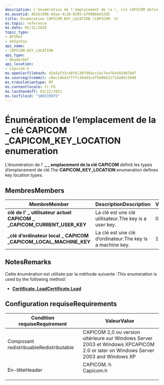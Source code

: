 ```yaml
---
description: L’énumération de l’emplacement de la \_ clé CAPICOM définit les types d’emplacement de \_ clé.
ms.assetid: d6261906-66aa-4c18-8305-b7998bbe53d5
title: Énumération CAPICOM_KEY_LOCATION (CAPICOM. h)
ms.topic: reference
ms.date: 05/31/2018
topic_type:
- APIRef
- kbSyntax
api_name:
- CAPICOM_KEY_LOCATION
api_type:
- HeaderDef
api_location:
- Capicom.h
ms.openlocfilehash: d2e5af31c48f6130f99acc2ac7eaf6e582407b6f
ms.sourcegitcommit: c8ec1ded1ffffc364d3c4f560bb2171da0dc5040
ms.translationtype: MT
ms.contentlocale: fr-FR
ms.lasthandoff: 03/22/2021
ms.locfileid: "106535975"
---
```

# <a name="capicom_key_location-enumeration"></a><span data-ttu-id="5e0f1-103">Énumération de l’emplacement de la \_ clé CAPICOM \_</span><span class="sxs-lookup"><span data-stu-id="5e0f1-103">CAPICOM\_KEY\_LOCATION enumeration</span></span>

<span data-ttu-id="5e0f1-104">L’énumération de l' **\_ \_ emplacement de la clé CAPICOM** définit les types d’emplacement de clé.</span><span class="sxs-lookup"><span data-stu-id="5e0f1-104">The **CAPICOM\_KEY\_LOCATION** enumeration defines key location types.</span></span>

## <a name="members"></a><span data-ttu-id="5e0f1-105">Membres</span><span class="sxs-lookup"><span data-stu-id="5e0f1-105">Members</span></span>



| <span data-ttu-id="5e0f1-106">Membre</span><span class="sxs-lookup"><span data-stu-id="5e0f1-106">Member</span></span>                           | <span data-ttu-id="5e0f1-107">Description</span><span class="sxs-lookup"><span data-stu-id="5e0f1-107">Description</span></span>                          | <span data-ttu-id="5e0f1-108">Valeur</span><span class="sxs-lookup"><span data-stu-id="5e0f1-108">Value</span></span> |
|----------------------------------|--------------------------------------|-------|
| <span data-ttu-id="5e0f1-109">**clé de l' \_ utilisateur actuel CAPICOM \_ \_**</span><span class="sxs-lookup"><span data-stu-id="5e0f1-109">**CAPICOM\_CURRENT\_USER\_KEY**</span></span>  | <span data-ttu-id="5e0f1-110">La clé est une clé utilisateur.</span><span class="sxs-lookup"><span data-stu-id="5e0f1-110">The key is a user key.</span></span><br/>    | <span data-ttu-id="5e0f1-111">0</span><span class="sxs-lookup"><span data-stu-id="5e0f1-111">0</span></span>     |
| <span data-ttu-id="5e0f1-112">**\_clé d’ordinateur local \_ CAPICOM \_**</span><span class="sxs-lookup"><span data-stu-id="5e0f1-112">**CAPICOM\_LOCAL\_MACHINE\_KEY**</span></span> | <span data-ttu-id="5e0f1-113">La clé est une clé d’ordinateur.</span><span class="sxs-lookup"><span data-stu-id="5e0f1-113">The key is a machine key.</span></span><br/> | <span data-ttu-id="5e0f1-114">1</span><span class="sxs-lookup"><span data-stu-id="5e0f1-114">1</span></span>     |



## <a name="remarks"></a><span data-ttu-id="5e0f1-115">Notes</span><span class="sxs-lookup"><span data-stu-id="5e0f1-115">Remarks</span></span>

<span data-ttu-id="5e0f1-116">Cette énumération est utilisée par la méthode suivante :</span><span class="sxs-lookup"><span data-stu-id="5e0f1-116">This enumeration is used by the following method:</span></span>

-   [<span data-ttu-id="5e0f1-117">**Certificate. Load**</span><span class="sxs-lookup"><span data-stu-id="5e0f1-117">**Certificate.Load**</span></span>](certificate-load.md)

## <a name="requirements"></a><span data-ttu-id="5e0f1-118">Configuration requise</span><span class="sxs-lookup"><span data-stu-id="5e0f1-118">Requirements</span></span>



| <span data-ttu-id="5e0f1-119">Condition requise</span><span class="sxs-lookup"><span data-stu-id="5e0f1-119">Requirement</span></span> | <span data-ttu-id="5e0f1-120">Valeur</span><span class="sxs-lookup"><span data-stu-id="5e0f1-120">Value</span></span> |
|----------------------------|--------------------------------------------------------------------------------------|
| <span data-ttu-id="5e0f1-121">Composant redistribuable</span><span class="sxs-lookup"><span data-stu-id="5e0f1-121">Redistributable</span></span><br/> | <span data-ttu-id="5e0f1-122">CAPICOM 2,0 ou version ultérieure sur Windows Server 2003 et Windows XP</span><span class="sxs-lookup"><span data-stu-id="5e0f1-122">CAPICOM 2.0 or later on Windows Server 2003 and Windows XP</span></span><br/>                |
| <span data-ttu-id="5e0f1-123">En-tête</span><span class="sxs-lookup"><span data-stu-id="5e0f1-123">Header</span></span><br/>          | <dl> <span data-ttu-id="5e0f1-124"><dt>CAPICOM. h</dt></span><span class="sxs-lookup"><span data-stu-id="5e0f1-124"><dt>Capicom.h</dt></span></span> </dl> |



 

 





